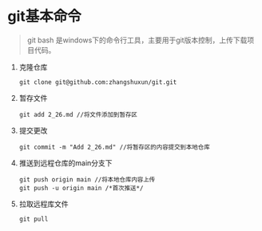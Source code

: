 # git基本命令

> git bash 是windows下的命令行工具，主要用于git版本控制，上传下载项目代码。

1. 克隆仓库

   ```
   git clone git@github.com:zhangshuxun/git.git
   ```

2. 暂存文件

   ```
   git add 2_26.md //将文件添加到暂存区
   ```

3. 提交更改

   ```
   git commit -m "Add 2_26.md" //将暂存区的内容提交到本地仓库
   ```

4. 推送到远程仓库的main分支下

   ```
   git push origin main //将本地仓库内容上传
   git push -u origin main /*首次推送*/ 
   ```

5. 拉取远程库文件

   ```
   git pull
   ```

